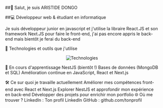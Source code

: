 ##👋 Salut, je suis ARISTIDE DONGO

##💻 Développeur web & étudiant en informatique

Je suis développeur junior en javascript et j'utilise la libraire React.JS et son framework Next.JS pour faire le front-end,
j'ai pas encore appris le back-end mais bientôt je ferai du back-end

🔧 Technologies et outils que j'utilise
<p align="center"> <img src="https://skillicons.dev/icons?i=vscode,html,css,tailwindcss,js,react,nextjs,git,github,npm" alt="Technologies" /> </p>
🚀 En cours d'apprentissage
NestJS (bientôt !)
Bases de données (MongoDB et SQL)
Amélioration continue en JavaScript, React et Next.js

🛠️ Ce sur quoi je travaille actuellement
Améliorer mes compétences front-end avec React et Next.js
Explorer NestJS et approfondir mon expérience en back-end
Développer des projets pour enrichir mon portfolio
🌐 Où me trouver ?
LinkedIn : Ton profil LinkedIn
GitHub : github.com/tonprofil

